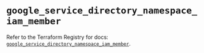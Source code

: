 # `google_service_directory_namespace_iam_member`

Refer to the Terraform Registry for docs: [`google_service_directory_namespace_iam_member`](https://registry.terraform.io/providers/hashicorp/google-beta/5.43.1/docs/resources/google_service_directory_namespace_iam_member).

